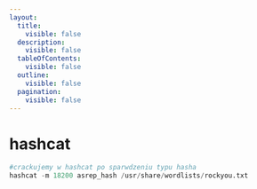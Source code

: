 ```yaml
---
layout:
  title:
    visible: false
  description:
    visible: false
  tableOfContents:
    visible: false
  outline:
    visible: false
  pagination:
    visible: false
---
```


# hashcat

```python
#crackujemy w hashcat po sparwdzeniu typu hasha
hashcat -m 18200 asrep_hash /usr/share/wordlists/rockyou.txt
```
